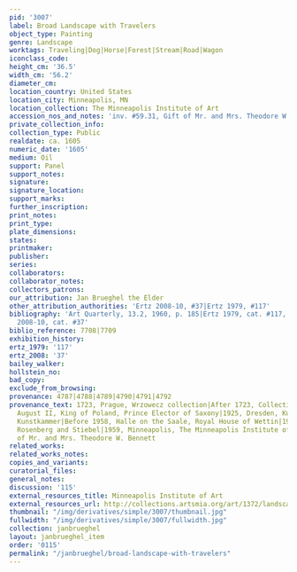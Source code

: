 ```yaml
---
pid: '3007'
label: Broad Landscape with Travelers
object_type: Painting
genre: Landscape
worktags: Traveling|Dog|Horse|Forest|Stream|Road|Wagon
iconclass_code:
height_cm: '36.5'
width_cm: '56.2'
diameter_cm:
location_country: United States
location_city: Minneapolis, MN
location_collection: The Minneapolis Institute of Art
accession_nos_and_notes: 'inv. #59.31, Gift of Mr. and Mrs. Theodore W. Bennett'
private_collection_info:
collection_type: Public
realdate: ca. 1605
numeric_date: '1605'
medium: Oil
support: Panel
support_notes:
signature:
signature_location:
support_marks:
further_inscription:
print_notes:
print_type:
plate_dimensions:
states:
printmaker:
publisher:
series:
collaborators:
collaborator_notes:
collectors_patrons:
our_attribution: Jan Brueghel the Elder
other_attribution_authorities: 'Ertz 2008-10, #37|Ertz 1979, #117'
bibliography: 'Art Quarterly, 13.2, 1960, p. 185|Ertz 1979, cat. #117, fig. 303|Ertz
  2008-10, cat. #37'
biblio_reference: 7708|7709
exhibition_history:
ertz_1979: '117'
ertz_2008: '37'
bailey_walker:
hollstein_no:
bad_copy:
exclude_from_browsing:
provenance: 4787|4788|4789|4790|4791|4792
provenance_text: 1723, Prague, Wrzowecz collection|After 1723, Collection of Friedrich
  August II, King of Poland, Prince Elector of Saxony|1925, Dresden, Kurfürstlichen
  Kunstkammer|Before 1958, Halle on the Saale, Royal House of Wettin|1958, New York,
  Rosenberg and Stiebel|1959, Minneapolis, The Minneapolis Institute of Art, gift
  of Mr. and Mrs. Theodore W. Bennett
related_works:
related_works_notes:
copies_and_variants:
curatorial_files:
general_notes:
discussion: '115'
external_resources_title: Minneapolis Institute of Art
external_resources_url: http://collections.artsmia.org/art/1372/landscape-with-peasants-jan-brueghel-the-elder
thumbnail: "/img/derivatives/simple/3007/thumbnail.jpg"
fullwidth: "/img/derivatives/simple/3007/fullwidth.jpg"
collection: janbrueghel
layout: janbrueghel_item
order: '0115'
permalink: "/janbrueghel/broad-landscape-with-travelers"
---
```

